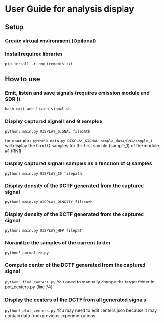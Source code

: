 # User Guide for analysis display

## Setup


### Create virtual environment (Optional)

### Install required libraries
`pip install -r requirements.txt`


## How to use

### Emit, listen and save signals (requires emission module and SDR !)

`bash emit_and_listen_signal.sh`

### Display captured signal I and Q samples

`python3 main.py DISPLAY_SIGNAL filepath`

for example :
`python3 main.py DISPLAY_SIGNAL sample_data/RN1/sample_1` 
will display the I and Q samples for the first sample (sample_1) of the module #1 (RN1)

### Display captured signal I samples as a function of Q samples

`python3 main.py DISPLAY_IQ filepath`

### Display density of the DCTF generated from the captured signal

`python3 main.py DISPLAY_DENSITY filepath`

### Display density of the DCTF generated from the captured signal

`python3 main.py DISPLAY_HDP filepath`

### Noramlize the samples of the current folder

`python3 normalize.py`

### Compute center of the DCTF generated from the captured signal

`python3 find_centers.py`
You need to manually change the target folder in pot_centers.py (line 74)

### Display the centers of the DCTF from all generated signals

`python3 plot_centers.py`
You may need to edit centers.json because it may contain data from previous experimentations

